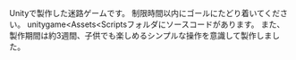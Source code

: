 Unityで製作した迷路ゲームです。
制限時間以内にゴールにたどり着いてください。
unitygame<Assets<Scriptsフォルダにソースコードがあります。
また、製作期間は約3週間、子供でも楽しめるシンプルな操作を意識して製作しました。


